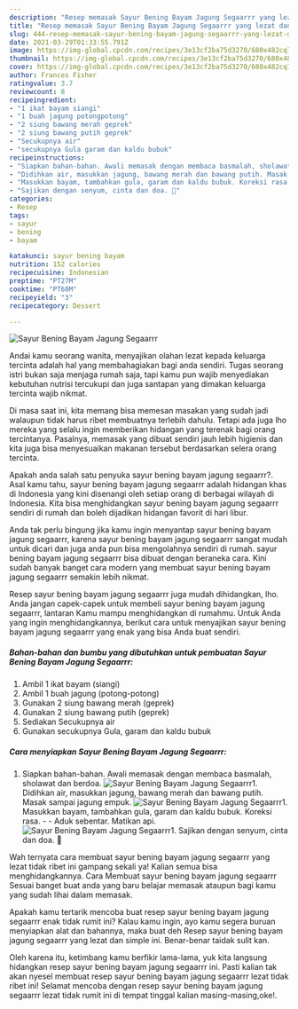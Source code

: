 ```yaml
---
description: "Resep memasak Sayur Bening Bayam Jagung Segaarrr yang lezat dan Mudah Dibuat"
title: "Resep memasak Sayur Bening Bayam Jagung Segaarrr yang lezat dan Mudah Dibuat"
slug: 444-resep-memasak-sayur-bening-bayam-jagung-segaarrr-yang-lezat-dan-mudah-dibuat
date: 2021-03-29T01:33:55.791Z
image: https://img-global.cpcdn.com/recipes/3e13cf2ba75d3270/680x482cq70/sayur-bening-bayam-jagung-segaarrr-foto-resep-utama.jpg
thumbnail: https://img-global.cpcdn.com/recipes/3e13cf2ba75d3270/680x482cq70/sayur-bening-bayam-jagung-segaarrr-foto-resep-utama.jpg
cover: https://img-global.cpcdn.com/recipes/3e13cf2ba75d3270/680x482cq70/sayur-bening-bayam-jagung-segaarrr-foto-resep-utama.jpg
author: Frances Fisher
ratingvalue: 3.7
reviewcount: 8
recipeingredient:
- "1 ikat bayam siangi"
- "1 buah jagung potongpotong"
- "2 siung bawang merah geprek"
- "2 siung bawang putih geprek"
- "Secukupnya air"
- "secukupnya Gula garam dan kaldu bubuk"
recipeinstructions:
- "Siapkan bahan-bahan. Awali memasak dengan membaca basmalah, sholawat dan berdoa."
- "Didihkan air, masukkan jagung, bawang merah dan bawang putih. Masak sampai jagung empuk."
- "Masukkan bayam, tambahkan gula, garam dan kaldu bubuk. Koreksi rasa.   Aduk sebentar. Matikan api."
- "Sajikan dengan senyum, cinta dan doa. 🖤"
categories:
- Resep
tags:
- sayur
- bening
- bayam

katakunci: sayur bening bayam 
nutrition: 152 calories
recipecuisine: Indonesian
preptime: "PT27M"
cooktime: "PT60M"
recipeyield: "3"
recipecategory: Dessert

---
```



![Sayur Bening Bayam Jagung Segaarrr](https://img-global.cpcdn.com/recipes/3e13cf2ba75d3270/680x482cq70/sayur-bening-bayam-jagung-segaarrr-foto-resep-utama.jpg)

Andai kamu seorang wanita, menyajikan olahan lezat kepada keluarga tercinta adalah hal yang membahagiakan bagi anda sendiri. Tugas seorang istri bukan saja menjaga rumah saja, tapi kamu pun wajib menyediakan kebutuhan nutrisi tercukupi dan juga santapan yang dimakan keluarga tercinta wajib nikmat.

Di masa  saat ini, kita memang bisa memesan masakan yang sudah jadi walaupun tidak harus ribet membuatnya terlebih dahulu. Tetapi ada juga lho mereka yang selalu ingin memberikan hidangan yang terenak bagi orang tercintanya. Pasalnya, memasak yang dibuat sendiri jauh lebih higienis dan kita juga bisa menyesuaikan makanan tersebut berdasarkan selera orang tercinta. 



Apakah anda salah satu penyuka sayur bening bayam jagung segaarrr?. Asal kamu tahu, sayur bening bayam jagung segaarrr adalah hidangan khas di Indonesia yang kini disenangi oleh setiap orang di berbagai wilayah di Indonesia. Kita bisa menghidangkan sayur bening bayam jagung segaarrr sendiri di rumah dan boleh dijadikan hidangan favorit di hari libur.

Anda tak perlu bingung jika kamu ingin menyantap sayur bening bayam jagung segaarrr, karena sayur bening bayam jagung segaarrr sangat mudah untuk dicari dan juga anda pun bisa mengolahnya sendiri di rumah. sayur bening bayam jagung segaarrr bisa dibuat dengan beraneka cara. Kini sudah banyak banget cara modern yang membuat sayur bening bayam jagung segaarrr semakin lebih nikmat.

Resep sayur bening bayam jagung segaarrr juga mudah dihidangkan, lho. Anda jangan capek-capek untuk membeli sayur bening bayam jagung segaarrr, lantaran Kamu mampu menghidangkan di rumahmu. Untuk Anda yang ingin menghidangkannya, berikut cara untuk menyajikan sayur bening bayam jagung segaarrr yang enak yang bisa Anda buat sendiri.

<!--inarticleads1-->

##### Bahan-bahan dan bumbu yang dibutuhkan untuk pembuatan Sayur Bening Bayam Jagung Segaarrr:

1. Ambil 1 ikat bayam (siangi)
1. Ambil 1 buah jagung (potong-potong)
1. Gunakan 2 siung bawang merah (geprek)
1. Gunakan 2 siung bawang putih (geprek)
1. Sediakan Secukupnya air
1. Gunakan secukupnya Gula, garam dan kaldu bubuk




<!--inarticleads2-->

##### Cara menyiapkan Sayur Bening Bayam Jagung Segaarrr:

1. Siapkan bahan-bahan. Awali memasak dengan membaca basmalah, sholawat dan berdoa.
<img src="https://img-global.cpcdn.com/steps/81434abd8e4eda2e/160x128cq70/sayur-bening-bayam-jagung-segaarrr-langkah-memasak-1-foto.jpg" alt="Sayur Bening Bayam Jagung Segaarrr">1. Didihkan air, masukkan jagung, bawang merah dan bawang putih. Masak sampai jagung empuk.
<img src="https://img-global.cpcdn.com/steps/091a068d72559df4/160x128cq70/sayur-bening-bayam-jagung-segaarrr-langkah-memasak-2-foto.jpg" alt="Sayur Bening Bayam Jagung Segaarrr">1. Masukkan bayam, tambahkan gula, garam dan kaldu bubuk. Koreksi rasa.  -  - Aduk sebentar. Matikan api.
<img src="https://img-global.cpcdn.com/steps/72aa9a8064aeadef/160x128cq70/sayur-bening-bayam-jagung-segaarrr-langkah-memasak-3-foto.jpg" alt="Sayur Bening Bayam Jagung Segaarrr">1. Sajikan dengan senyum, cinta dan doa. 🖤




Wah ternyata cara membuat sayur bening bayam jagung segaarrr yang lezat tidak ribet ini gampang sekali ya! Kalian semua bisa menghidangkannya. Cara Membuat sayur bening bayam jagung segaarrr Sesuai banget buat anda yang baru belajar memasak ataupun bagi kamu yang sudah lihai dalam memasak.

Apakah kamu tertarik mencoba buat resep sayur bening bayam jagung segaarrr enak tidak rumit ini? Kalau kamu ingin, ayo kamu segera buruan menyiapkan alat dan bahannya, maka buat deh Resep sayur bening bayam jagung segaarrr yang lezat dan simple ini. Benar-benar taidak sulit kan. 

Oleh karena itu, ketimbang kamu berfikir lama-lama, yuk kita langsung hidangkan resep sayur bening bayam jagung segaarrr ini. Pasti kalian tak akan nyesel membuat resep sayur bening bayam jagung segaarrr lezat tidak ribet ini! Selamat mencoba dengan resep sayur bening bayam jagung segaarrr lezat tidak rumit ini di tempat tinggal kalian masing-masing,oke!.

